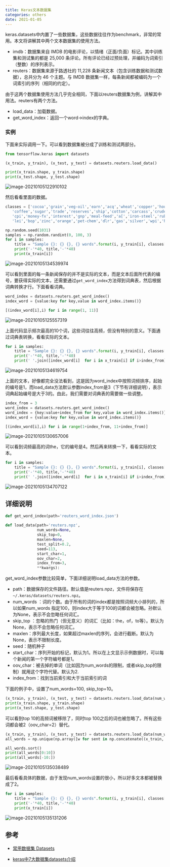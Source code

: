 ```yaml
---
title: Keras文本数据集
categories: others
date: 2021-01-05
---
```


keras.datasets中内置了一些数据集，这些数据往往作为benchmark，非常的常用。本文将讲解其中两个文本数据集的使用方法。

- imdb：数据集来自 IMDB 的电影评论，以情绪（正面/负面）标记。其中训练集和测试集的都是 25,000 条评论。所有评论已经过预处理，并编码为词索引（整数）的序列表示。
- reuters：数据集来源于路透社的 11,228 条新闻文本（包含训练数据和测试数据），总共分为 46 个主题。与 IMDB 数据集一样，每条新闻都被编码为一个词索引的序列（相同的约定）。

由于这两个数据集使用方法几乎完全相同，下面以reuters数据集为例，讲解其中用法。reuters有两个方法。

- load_data：加载数据。
- get_word_index：返回一个word->index的字典。

### 实例

下面来实际调用一下。可以看到数据集被分成了训练和测试两部分。

~~~python
from tensorflow.keras import datasets

(x_train, y_train), (x_test, y_test) = datasets.reuters.load_data()

print(x_train.shape, y_train.shape)
print(x_test.shape, y_test.shape)
~~~

![image-20210105122910102](images/image-20210105122910102.png)

然后看看里面的数据。

~~~python
classes = ['cocoa','grain','veg-oil','earn','acq','wheat','copper','housing','money-supply',
   'coffee','sugar','trade','reserves','ship','cotton','carcass','crude','nat-gas',
   'cpi','money-fx','interest','gnp','meal-feed','a[','iron-steel','rubber','heat','jobs',
   'lei','bop','zinc','orange','pet-chem','dlr','gas','silver','wpi','hog','lead']

np.random.seed(1031)
samples = np.random.randint(0, 100, 3)
for i in samples:
    title = "Sample {}: {} {}, {} words".format(i, y_train[i], classes[y_train[i]], len(x_train[i]))
    print('-'*40, title,'-'*40)
    print(x_train[i]) 
~~~

![image-20210105134539974](images/image-20210105134539974.png)

可以看到里面的每一条新闻保存的并不是实际的文本，而是文本后面所代表的编号，要获得实际的文本，还需要通过`get_word_index`方法得到词典表，然后根据词典转换才行。下面看看词典。

~~~python
word_index = datasets.reuters.get_word_index()
index_word = {value:key for key,value in word_index.items()}

[(index_word[i],i) for i in range(1, 11)]
~~~

![image-20210105125557319](images/image-20210105125557319.png)

上面代码显示频次最高的10个词，这些词往往高频，但没有特别的意义。下面通过词典表转换，看看实际的文本。

~~~python
for i in samples:
    title = "Sample {}: {} {}, {} words".format(i, y_train[i], classes[y_train[i]], len(x_train[i]))
    print('-'*40, title,'-'*40)
    print(' '.join([index_word[i]  for i in x_train[i] if i>index_from]))
~~~

![image-20210105134619754](images/image-20210105134619754.png)

上面的文本，好像都完全没法看到，这是因为word_index中按照词频排序，起始的编号是1，而load_data方法默认参数index_from是3（下节有详细说明），表示词典起始编号是大于3的。由此，我们需要对词典表的需要做一些调整。

~~~python
index_from = 3
word_index = datasets.reuters.get_word_index()
word_index = {key:value+index_from for key,value in word_index.items()}
index_word = {value:key for key,value in word_index.items()}

[(index_word[i],i) for i in range(1+index_from, 11+index_from)]
~~~

![image-20210105130657006](images/image-20210105130657006.png)

可以看到词频最高的词the，它的编号是4。然后再来转换一下，看看实际的文本。

~~~python
for i in samples:
    title = "Sample {}: {} {}, {} words".format(i, y_train[i], classes[y_train[i]], len(x_train[i]))
    print('-'*40, title,'-'*40)
    print(' '.join([index_word[i]  for i in x_train[i] if i>index_from]))
~~~

![image-20210105134707122](images/image-20210105134707122.png)

## 详细说明

~~~python
def get_word_index(path='reuters_word_index.json')
    
def load_data(path='reuters.npz',
              num_words=None, 
              skip_top=0,
              maxlen=None,
              test_split=0.2,
              seed=113,
              start_char=1,
              oov_char=2,
              index_from=3,
              **kwargs):
~~~

get_word_index参数比较简单，下面详细说明load_data方法的参数。

- path：数据保存的文件路径。默认值是reuters.npz，文件将保存在`~/.keras/datasets/reuters.npz`。
- num_words ：词的个数。由于所有的词的index都是按照词频大小排列的，所以如果num_words 指定100，则index大于等于100的词都会被忽略。孙默认为None，表示不会忽略任何词汇。
- skip_top ：忽略的热门（但无意义）的词汇（比如：the，of，to等）。默认为None，表示不会忽略任何词汇。
- maxlen：序列最大长度，如果超过maxlen的序列，会进行截断。默认为None，表示不限制长度。
- seed：随机种子
- start_char：序列开始的标记，默认为1。所以在上文显示示例数据时，可以每个新闻的第一个字符编号都是1。
- oov_char：被去掉的单词（比如因为num_words的限制，或者skip_top的限制）就用这个字符代替。默认为2.
- index_from：找到当前索引和大于当前索引的词

下面的例子中，设置了num_words=100, skip_top=10。

~~~python
(x_train, y_train), (x_test, y_test) = datasets.reuters.load_data(num_words=100, skip_top=10)
print(x_train.shape, y_train.shape)
print(x_test.shape, y_test.shape)
~~~

可以看到top 10的高频词被移除了，同时top 100之后的词也被忽略了。所有这些词都会被2（oov_char=2）替代。

~~~python
(x_train, y_train), (x_test, y_test) = datasets.reuters.load_data(num_words=100)
all_words = np.unique(np.array([w for sent in np.concatenate((x_train, x_test)) for w in sent]))

all_words.sort()
print(all_words[0:10])
print(all_words[-10:])
~~~

![image-20210105135038489](images/image-20210105135038489.png)

最后看看具体的数据，由于发现num_words设置的很小，所以好多文本都被替换成了2。

~~~python
for i in samples:
    title = "Sample {}: {} {}, {} words".format(i, y_train[i], classes[y_train[i]], len(x_train[i]))
    print('-'*40, title,'-'*40)
    print(x_train[i]) 
~~~

![image-20210105135131206](images/image-20210105135131206.png)

## 参考

- [常用数据集 Datasets](https://keras.io/zh/datasets)

- [keras中7大数据集datasets介绍](https://blog.csdn.net/weixin_41770169/article/details/80249986)

  